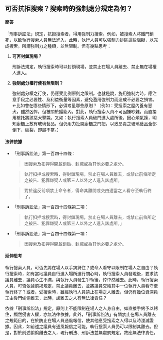 ## 可否抗拒搜索？搜索時的強制處分規定為何？

#### 簡答

「刑事訴訟法」規定，抗拒搜索者，得用強制力搜索。例如，被搜索人將鐵門鎖死，以致執行搜索人員無法進入，此時，執行人員可以強制力排除這些阻礙，以完成搜索。所謂強制力之種類，並無限制。但有幾點思考：

1. **可否封鎖現場？**

   刑訴法規定，執行搜索時可以封鎖現場，並禁止在場人員離去、禁止無在場權人進入。

2. **強制處分權行使有無限制？**

   強制處分權之行使，仍應受比例原則之限制。也就是說，施用強制力時，應注意手段之必要性、及利益衡量等因素，避免濫用強制力而造成不必要之損害。←比如會在哪些情形下，必須考量哪些原則？（例如：受搜索之屋內養有惡犬，雖然凶悍，但被關於鐵籠內，對此，執行搜索人員不可因嫌吵雜，而直接用槍托將該惡犬擊斃。又如：執行搜索人員破門進入處所後，因心煩氣躁，明知廚櫃上放有玻璃藝品，但仍用力扯開廚櫃之門把，以致昂貴之玻璃藝品全部倒下、破裂，即屬不當。）

#### 法律依據

* 「刑事訴訟法」第一百四十四條：

   > 因搜索及扣押得開啟鎖扃、封緘或為其他必要之處分。

   > 執行扣押或搜索時，得封鎖現場，禁止在場人員離去，或禁止前條所定之被告、犯罪嫌疑人或第三人以外之人進入該處所。

   > 對於違反前項禁止命令者，得命其離開或交由適當之人看守至執行終了。

* 「刑事訴訟法」第一百四十四條第二項：

   > 執行扣押或搜索時，得封鎖現場，禁止在場人員離去，或禁止前條所定之被告、犯罪嫌疑人或第三人以外之人進入該處所。」

* 「刑事訴訟法」第一百四十四條第一項：

   > 因搜索及扣押得開啟鎖扃、封緘或為其他必要之處分。

#### 延伸思考

執行搜索人員，可否先將在場人以手銬銬住？或命人看守以限制在場人之自由？執行搜索時，如有當地議員自行進入場所進行關心時，執行搜索人員發現後，要求該議員離去，議員心生不滿，與執行人員發生爭執後，悻悻然離去。此時，執行搜索人員，可否依據前揭規定，禁止議員離去，並將議員交給其中一位執行人員看守至執行終了？或者，受搜索時，雖經執行人員禁止在場之人離去，但仍有幾位資深員工由後門偷偷離去，此時，該離去之人有無法律責任？

依據「刑事訴訟法」規定，原則上不能限制在場人之人身自由，如直接手銬予以銬住，顯然侵害人權，亦無法律依據。此外，「刑事訴訟法」有關禁止在場人員離去之規範目的，在於防止在場人員通風報信，使其他應受搜索之人得以及時湮滅證據。因此，如前述之議員有通風報信之可能，執行搜索人員仍可以限制其離去。但是，對於前述偷偷離去之人，現行刑法、刑訴法並無處罰規定，故應無法律責任。
